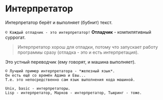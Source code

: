 # Интерпретатор

Интерпретатор берёт и выполняет (бубнит) текст.

`© Каждый отладчик - это интерпретатор!`
**Отладчик** - компилятивный суррогат.

> Интерпретатор хорош для отладки, потому что запускает работу
> программы сразу (отладка - это и есть интерпретация).

Это устный переводчик (ему говорят, и машина выполняет).

	© Лучший пример интерпретатора - *железный язык*.
	Он есть ещё со времён Адама и Евы...
	Т.е. это непосредственно сам язык выполнения кода машиной.

	Unix, basic - интерпретаторы.
	Lisp - интерпретатор, Марков - интерпретатор, Тьюринг - тоже.
